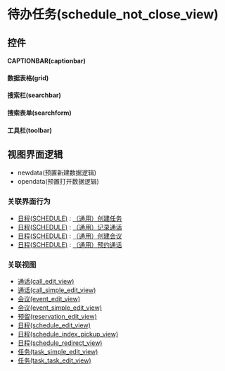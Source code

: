 # 待办任务(schedule_not_close_view)  <!-- {docsify-ignore-all} -->



## 控件
#### CAPTIONBAR(captionbar)
#### 数据表格(grid)
#### 搜索栏(searchbar)
#### 搜索表单(searchform)
#### 工具栏(toolbar)

## 视图界面逻辑
  * newdata(预置新建数据逻辑)
  * opendata(预置打开数据逻辑)


### 关联界面行为
  * [日程(SCHEDULE)](module/crm/schedule) : [（通用）创建任务](module/crm/schedule#界面行为)
  * [日程(SCHEDULE)](module/crm/schedule) : [（通用）记录通话](module/crm/schedule#界面行为)
  * [日程(SCHEDULE)](module/crm/schedule) : [（通用）创建会议](module/crm/schedule#界面行为)
  * [日程(SCHEDULE)](module/crm/schedule) : [（通用）预约通话](module/crm/schedule#界面行为)

### 关联视图
  * [通话(call_edit_view)](app/view/call_edit_view)
  * [通话(call_simple_edit_view)](app/view/call_simple_edit_view)
  * [会议(event_edit_view)](app/view/event_edit_view)
  * [会议(event_simple_edit_view)](app/view/event_simple_edit_view)
  * [预留(reservation_edit_view)](app/view/reservation_edit_view)
  * [日程(schedule_edit_view)](app/view/schedule_edit_view)
  * [日程(schedule_index_pickup_view)](app/view/schedule_index_pickup_view)
  * [日程(schedule_redirect_view)](app/view/schedule_redirect_view)
  * [任务(task_simple_edit_view)](app/view/task_simple_edit_view)
  * [任务(task_task_edit_view)](app/view/task_task_edit_view)

<script>
 const { createApp } = Vue
  createApp({
    data() {
      return {

      }
    }
  }).use(ElementPlus).mount('#app')
</script>